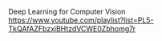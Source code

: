Deep Learning for Computer Vision  
https://www.youtube.com/playlist?list=PL5-TkQAfAZFbzxjBHtzdVCWE0Zbhomg7r

